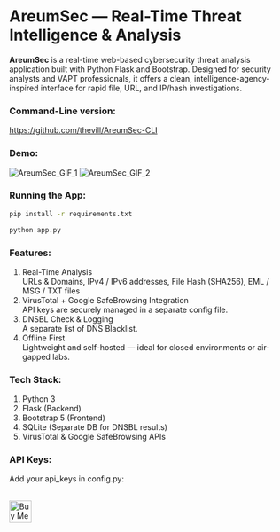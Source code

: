 # AreumSec — Real-Time Threat Intelligence & Analysis

**AreumSec** is a real-time web-based cybersecurity threat analysis application built with Python Flask and Bootstrap. Designed for security analysts and VAPT professionals, it offers a clean, intelligence-agency-inspired interface for rapid file, URL, and IP/hash investigations.


### **Command-Line version:**
https://github.com/thevill/AreumSec-CLI


### **Demo:**
![AreumSec_GIF_1](https://github.com/user-attachments/assets/78164df2-74e2-4e0e-9e0b-0a3891c84df5)
![AreumSec_GIF_2](https://github.com/user-attachments/assets/ae28f3d6-e14b-4f6b-9264-e36c9242a9d8)


### **Running the App:**<br>
```bash
pip install -r requirements.txt
```
```bash
python app.py
```


### **Features:**
1) Real-Time Analysis<br>
   URLs & Domains, IPv4 / IPv6 addresses, File Hash (SHA256), EML / MSG / TXT files
3) VirusTotal + Google SafeBrowsing Integration<br>
   API keys are securely managed in a separate config file.
5) DNSBL Check & Logging<br>
   A separate list of DNS Blacklist.
6) Offline First<br>
   Lightweight and self-hosted — ideal for closed environments or air-gapped labs.


### **Tech Stack:**
1) Python 3
2) Flask (Backend)
3) Bootstrap 5 (Frontend)
4) SQLite (Separate DB for DNSBL results)
5) VirusTotal & Google SafeBrowsing APIs


### **API Keys:**<br>
Add your api_keys in config.py:<br>

<br>
<a href="https://www.buymeacoffee.com/pranaywajjala" target="_blank" rel="noopener noreferrer">
      <img src="https://www.buymeacoffee.com/assets/img/guidelines/download-assets-sm-1.svg" 
           alt="Buy Me a Coffee" style="height: 40px;">
